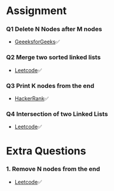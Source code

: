 # Assignment 

### Q1 Delete N Nodes after M nodes
- [GeeeksforGeeks](https://www.geeksforgeeks.org/problems/delete-n-nodes-after-m-nodes-of-a-linked-list)✅

### Q2 Merge two sorted linked lists
- [Leetcode](https://leetcode.com/problems/merge-two-sorted-lists/)✅

### Q3 Print K nodes from the end
- [HackerRank](https://www.hackerrank.com/challenges/get-the-value-of-the-node-at-a-specific-position-from-the-tail/problem)✅

### Q4 Intersection of two Linked Lists
- [Leetcode](https://leetcode.com/problems/intersection-of-two-linked-lists/)✅


# Extra Questions
### 1. Remove N nodes from the end  
- [Leetcode](https://leetcode.com/problems/remove-nth-node-from-end-of-list/)✅